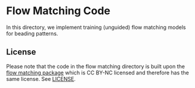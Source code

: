 # Flow Matching Code


In this directory, we implement training (unguided) flow matching models for beading patterns.


## License

Please note that the code in the flow matching directory is built upon the [flow matching package](https://github.com/facebookresearch/flow_matching) which is CC BY-NC licensed and therefore has the same license. See [LICENSE](LICENSE).


